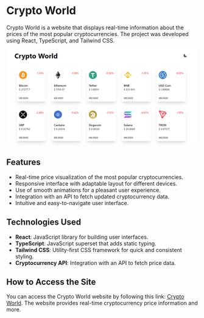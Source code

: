 # Crypto World

Crypto World is a website that displays real-time information about the prices of the most popular cryptocurrencies. The project was developed using React, TypeScript, and Tailwind CSS.

![Crypto World](/src/images/project.png)

## Features

- Real-time price visualization of the most popular cryptocurrencies.
- Responsive interface with adaptable layout for different devices.
- Use of smooth animations for a pleasant user experience.
- Integration with an API to fetch updated cryptocurrency data.
- Intuitive and easy-to-navigate user interface.

## Technologies Used

- **React**: JavaScript library for building user interfaces.
- **TypeScript**: JavaScript superset that adds static typing.
- **Tailwind CSS**: Utility-first CSS framework for quick and consistent styling.
- **Cryptocurrency API**: Integration with an API to fetch price data.

## How to Access the Site

You can access the Crypto World website by following this link: [Crypto World](https://crypto-world-phi.vercel.app/). The website provides real-time cryptocurrency price information and more.
